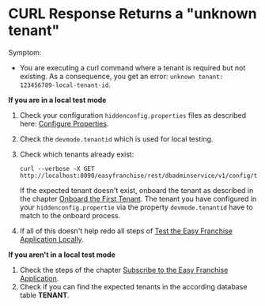 # CURL Response Returns a "unknown tenant"

Symptom: 
* You are executing a curl command where a tenant is required but not existing. As a consequence, you get an error: ```unknown tenant: 123456789-local-tenant-id```.

**If you are in a local test mode**
1. Check your configuration ```hiddenconfig.properties``` files as described here: [Configure Properties](../../../documentation/prepare/test-app-locally/README.md#configure-properties). 
2. Check the ```devmode.tenantid``` which is used for local testing. 
3. Check which tenants already exist:

   ```
   curl --verbose -X GET http://localhost:8090/easyfranchise/rest/dbadminservice/v1/config/tenants
   ```
   If the expected tenant doesn't exist, onboard the tenant as described in the chapter [Onboard the First Tenant](../../../documentation/prepare/test-app-locally/README.md#onboard-the-first-tenant). The tenant you have configured in your ```hiddenconfig.propertie``` via the property ```devmode.tenantid``` have to match to the onboard process.
4. If all of this doesn't help redo all steps of [Test the Easy Franchise Application Locally](../../../documentation/prepare/test-app-locally/README.md).

**If you aren't in a local test mode**
1. Check the steps of the chapter [Subscribe to the Easy Franchise Application](../../../documentation/test-customer-onboarding/subscribe-easyfranchise-app/README.md).
2. Check if you can find the expected tenants in the according database table **TENANT**. 

 
